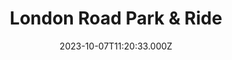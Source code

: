---
date: 2023-10-07T11:20:33.000Z
title: London Road Park & Ride
latitude: 52.04106612386881
longitude: 1.0969580250632662
category: checkin
---